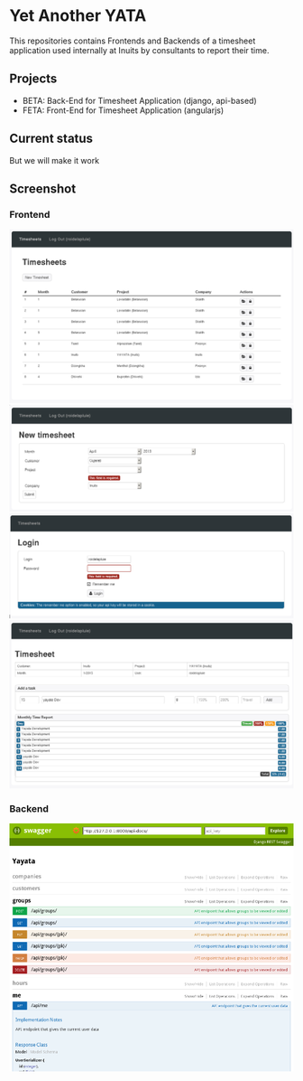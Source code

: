 # Yet Another YATA


This repositories contains Frontends and Backends of a timesheet application
used internally at Inuits by consultants to report their time.

## Projects

* BETA: Back-End for Timesheet Application (django, api-based)
* FETA: Front-End for Timesheet Application (angularjs)

## Current status

But we will make it work


## Screenshot

### Frontend


![Screenshot](misc/screenshot.png?raw=true "Screenshot of YAYATA frontend")
![Screenshot](misc/screenshot-2.png?raw=true "Screenshot of YAYATA frontend")
![Screenshot](misc/screenshot-3.png?raw=true "Screenshot of YAYATA frontend")
![Screenshot](misc/screenshot-4.png?raw=true "Screenshot of YAYATA frontend")



### Backend

![Screenshot](misc/screenshot-api.png?raw=true "Screenshot of YAYATA backend")
